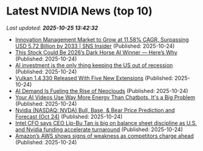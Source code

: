 # Latest NVIDIA News (top 10)
_Last updated: **2025-10-25 13:42:32**_

- [Innovation Management Market to Grow at 11.58% CAGR, Surpassing USD 5.72 Billion by 2033 | SNS Insider](https://www.globenewswire.com/news-release/2025/10/24/3172878/0/en/Innovation-Management-Market-to-Grow-at-11-58-CAGR-Surpassing-USD-5-72-Billion-by-2033-SNS-Insider.html) (Published: 2025-10-24)
- [This Stock Could Be 2026’s Dark Horse AI Winner — Here’s Why](https://www.barchart.com/story/news/35660589/this-stock-could-be-2026s-dark-horse-ai-winner-heres-why) (Published: 2025-10-24)
- [AI investment is the only thing keeping the US out of recession](https://www.theregister.com/2025/10/24/ai_investment_us_recession/) (Published: 2025-10-24)
- [Vulkan 1.4.330 Released With Five New Extensions](https://www.phoronix.com/news/Vulkan-1.4.330-Released) (Published: 2025-10-24)
- [AI Demand Is Fueling the Rise of Neoclouds](https://www.pymnts.com/artificial-intelligence-2/2025/ai-demand-is-fueling-the-rise-of-neoclouds/) (Published: 2025-10-24)
- [Your AI Videos Use Way More Energy Than Chatbots. It's a Big Problem](https://www.cnet.com/tech/services-and-software/your-ai-videos-use-way-more-energy-than-chatbots-its-a-big-problem/) (Published: 2025-10-24)
- [Nvidia (NASDAQ: NVDA) Bull, Base, & Bear Price Prediction and Forecast (Oct 24)](https://biztoc.com/x/12aa45843b81e314) (Published: 2025-10-24)
- [Intel CFO says CEO Lip-Bu Tan is big on balance sheet discipline as U.S. and Nvidia funding accelerate turnaround](https://biztoc.com/x/7fce0815aa3d71f9) (Published: 2025-10-24)
- [Amazon’s AWS shows signs of weakness as competitors charge ahead](https://www.bloomberg.com/news/features/2025-10-24/amazon-s-aws-is-slowed-by-bloat-as-competitors-clinch-ai-deals) (Published: 2025-10-24)
